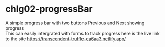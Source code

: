 # chlg02-progressBar
A simple progress bar with two buttons Previous and Next showing progress <br>
This can easily intergrated with forms to track progress
here is the live link to the site 
https://transcendent-truffle-ea6aa3.netlify.app/
